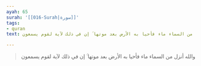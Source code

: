 ```yaml
---
ayah: 65
surah: '[[016-Surah|سورة]]'
tags:
- quran
text: والله أنزل من السماء ماء فأحيا به الأرض بعد موتها ۚ إن في ذلك لآية لقوم يسمعون

---
```

> والله أنزل من السماء ماء فأحيا به الأرض بعد موتها ۚ إن في ذلك لآية لقوم يسمعون
